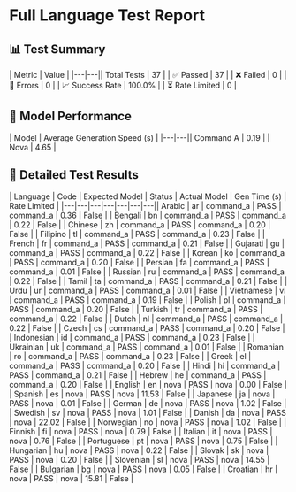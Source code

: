 # Full Language Test Report

## 📊 Test Summary

| Metric | Value |
|---|---|| Total Tests | 37 |
| ✅ Passed | 37 |
| ❌ Failed | 0 |
| 🚨 Errors | 0 |
| 📈 Success Rate | 100.0% |
| ⏳ Rate Limited | 0 |

## 🚀 Model Performance

| Model | Average Generation Speed (s) |
|---|---|| Command A | 0.19 |
| Nova | 4.65 |

## 📝 Detailed Test Results

| Language | Code | Expected Model | Status | Actual Model | Gen Time (s) | Rate Limited |
|---|---|---|---|---|---|---|| Arabic | ar | command_a | PASS | command_a | 0.36 | False |
| Bengali | bn | command_a | PASS | command_a | 0.22 | False |
| Chinese | zh | command_a | PASS | command_a | 0.20 | False |
| Filipino | tl | command_a | PASS | command_a | 0.23 | False |
| French | fr | command_a | PASS | command_a | 0.21 | False |
| Gujarati | gu | command_a | PASS | command_a | 0.22 | False |
| Korean | ko | command_a | PASS | command_a | 0.20 | False |
| Persian | fa | command_a | PASS | command_a | 0.01 | False |
| Russian | ru | command_a | PASS | command_a | 0.22 | False |
| Tamil | ta | command_a | PASS | command_a | 0.21 | False |
| Urdu | ur | command_a | PASS | command_a | 0.01 | False |
| Vietnamese | vi | command_a | PASS | command_a | 0.19 | False |
| Polish | pl | command_a | PASS | command_a | 0.20 | False |
| Turkish | tr | command_a | PASS | command_a | 0.22 | False |
| Dutch | nl | command_a | PASS | command_a | 0.22 | False |
| Czech | cs | command_a | PASS | command_a | 0.20 | False |
| Indonesian | id | command_a | PASS | command_a | 0.23 | False |
| Ukrainian | uk | command_a | PASS | command_a | 0.01 | False |
| Romanian | ro | command_a | PASS | command_a | 0.23 | False |
| Greek | el | command_a | PASS | command_a | 0.20 | False |
| Hindi | hi | command_a | PASS | command_a | 0.21 | False |
| Hebrew | he | command_a | PASS | command_a | 0.20 | False |
| English | en | nova | PASS | nova | 0.00 | False |
| Spanish | es | nova | PASS | nova | 11.53 | False |
| Japanese | ja | nova | PASS | nova | 0.01 | False |
| German | de | nova | PASS | nova | 1.02 | False |
| Swedish | sv | nova | PASS | nova | 1.01 | False |
| Danish | da | nova | PASS | nova | 22.02 | False |
| Norwegian | no | nova | PASS | nova | 1.02 | False |
| Finnish | fi | nova | PASS | nova | 0.79 | False |
| Italian | it | nova | PASS | nova | 0.76 | False |
| Portuguese | pt | nova | PASS | nova | 0.75 | False |
| Hungarian | hu | nova | PASS | nova | 0.22 | False |
| Slovak | sk | nova | PASS | nova | 0.20 | False |
| Slovenian | sl | nova | PASS | nova | 14.55 | False |
| Bulgarian | bg | nova | PASS | nova | 0.05 | False |
| Croatian | hr | nova | PASS | nova | 15.81 | False |
